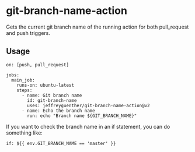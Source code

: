 # git-branch-name-action

Gets the current git branch name of the running action for both pull_request and push triggers.
## Usage

```
on: [push, pull_request]

jobs:
  main_job:
    runs-on: ubuntu-latest
    steps:
      - name: Git branch name
        id: git-branch-name
        uses: jeffreyguenther/git-branch-name-action@v2
      - name: Echo the branch name
        run: echo "Branch name ${GIT_BRANCH_NAME}"
```


If you want to check the branch name in an if statement, you can do something like:

```
if: ${{ env.GIT_BRANCH_NAME == 'master' }}
```

